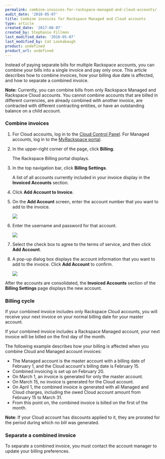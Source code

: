 ```yaml
---
permalink: combine-invoices-for-rackspace-managed-and-cloud-accounts/
audit_date: '2018-05-07'
title: Combine invoices for Rackspace Managed and Cloud accounts
type: article
created_date: '2017-08-07'
created_by: Stephanie Fillmon
last_modified_date: '2018-05-07'
last_modified_by: Cat Lookabaugh
product: undefined
product_url: undefined
---
```


Instead of paying separate bills for multiple Rackspace accounts, you can
combine your bills into a single invoice and pay only once. This article describes
how to combine invoices, how your billing due date is affected, and how to
separate a combined invoice.

**Note:** Currently, you can combine bills from only Rackspace Managed and
Rackspace Cloud accounts. You cannot combine accounts that are billed in different
currencies, are already combined with another invoice, are contracted with different
contracting entities, or have an outstanding balance on a child account.

### Combine invoices

1. For Cloud accounts, log in to the [Cloud Control Panel](https://mycloud.rackspace.com/). For Managed accounts, log in to the [MyRackspace portal](https://my.rackspace.com/).
2. In the upper-right corner of the page, click **Billing**.

   The Rackspace Billing portal displays.

3. In the top navigation bar, click **Billing Settings**.

   A list of all accounts currently included in your invoice display in the **Invoiced Accounts** section.

4. Click **Add Account to Invoice**.

5. On the **Add Account** screen, enter the account number that you want to add to the invoice.

   <img src="{% asset_path general/combine-invoices-for-rackspace-managed-and-cloud-accounts/add-account.png %}" />

6. Enter the username and password for that account.

   <img src="{% asset_path general/combine-invoices-for-rackspace-managed-and-cloud-accounts/add-account-details.png %}" />

7. Select the check box to agree to the terms of service, and then click **Add Account**.

8. A pop-up dialog box displays the account information that you want to add to the invoice. Click **Add Account** to confirm.

   <img src="{% asset_path general/combine-invoices-for-rackspace-managed-and-cloud-accounts/confirm-add-account.png %}" />

After the accounts are consolidated, the **Invoiced Accounts** section of the
**Billing Settings** page displays the new account.

### Billing cycle

If your combined invoice includes only Rackspace Cloud accounts, you will receive
your next invoice on your normal billing date for your master account.

If your combined invoice includes a Rackspace Managed account, your next invoice
will be billed on the first day of the month.

The following example describes how your billing is affected when you combine
Cloud and Managed account invoices:

- The Managed account is the master account with a billing date of February 1, and the Cloud account's billing date is February 15.
- Combined invoicing is set up on February 20.
- On March 1, an invoice is generated for only the master account.
- On March 15, no invoice is generated for the Cloud account.
- On April 1, the combined invoice is generated with all Managed and Cloud charges, including the owed Cloud account amount from February 15 to March 31.
- From this point on, the combined invoice is billed on the first of the month.

**Note**: If your Cloud account has discounts applied to it, they are prorated for the period during which no bill was generated.

### Separate a combined invoice

To separate a combined invoice, you must contact the account manager to update
your billing preferences.
